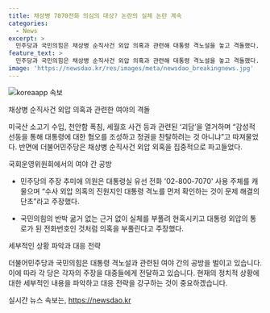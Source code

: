 ```yaml
---
title: 채상병 7070전화 의심의 대상? 논란의 실체 논란 계속
categories:
  - News
excerpt: >
  민주당과 국민의힘은 채상병 순직사건 외압 의혹과 관련해 대통령 격노설을 놓고 격돌했다. 더불어민주당은 대통령 격노를 집중 조명하며 수사외압의 진원을 확인해야 한다고 주장했고, 국민의힘은 근거 없는 주장이라며 반박했다. 양당은 대통령의 격노 여부를 놓고도 강하게 대립했으며, 그 외에도 여러 의혹과 주장이 오가는 가운데 대치가 이어졌다.
feature_text: >
  민주당과 국민의힘은 채상병 순직사건 외압 의혹과 관련해 대통령 격노설을 놓고 격돌했다. 더불어민주당은 대통령 격노를 집중 조명하며 수사외압의 진원을 확인해야 한다고 주장했고, 국민의힘은 근거 없는 주장이라며 반박했다. 양당은 대통령의 격노 여부를 놓고도 강하게 대립했으며, 그 외에도 여러 의혹과 주장이 오가는 가운데 대치가 이어졌다.
image: 'https://newsdao.kr/res/images/meta/newsdao_breakingnews.jpg'
---
```


<p><img src="https://newsdao.kr/res/images/meta/newsdao_breakingnews.jpg" alt="koreaapp 속보" /></p>

<p>채상병 순직사건 외압 의혹과 관련한 여야의 격돌</p>

<p>미국산 소고기 수입, 천안함 폭침, 세월호 사건 등과 관련된 ‘괴담’을 열거하며 “감성적 선동을 통해 대통령에 대한 혐오를 조성하고 정권을 찬탈하려는 것 아니냐”고 따져물었다. 반면에 더불어민주당은 채상병 순직사건 외압 외혹을 집중적으로 파고들었다.</p>

<p>국회운영위원회에서의 여야 간 공방</p>

<ul>
<li><p>민주당의 주장
추미애 의원은 대통령실 유선 전화 '02-800-7070' 사용 주체를 캐물으며 “수사 외압 의혹의 진원지인 대통령 격노를 먼저 확인하는 것이 문제 해결의 단초”라고 주장했다.</p></li>
<li><p>국민의힘의 반박
굶거 없는 근거 없이 실체를 부풀려 현혹시키고 대통령 외압의 통로가 된 전화번호인 것처럼 의혹을 부풀린다고 주장했다.</p></li>
</ul>

<p>세부적인 상황 파악과 대응 전략</p>

<p>더불어민주당과 국민의힘은 대통령 격노설과 관련된 여야 간의 공방을 벌이고 있습니다. 이에 따라 각 당은 각자의 주장을 대중들에게 전달하고 있습니다. 현재의 정치적 상황에 대한 세부적인 내용을 파악하고 대응 전략을 강구하는 것이 중요하겠습니다.</p>
실시간 뉴스 속보는, <a href="https://newsdao.kr" rel="dofollow">https://newsdao.kr</a>


